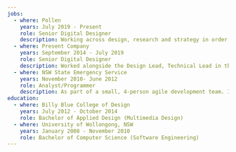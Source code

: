 ```yaml
---
jobs:
  - where: Pollen
    years: July 2019 - Present
    role: Senior Digital Designer
    description: Working across design, research and strategy in order to create to a wide range of digital experiences for clients from cryptocurrency traded funds to pro-bono legal platforms. Experience in end-to-end varying fidelity prototyping, QA, interaction design, UI system maintenance and design.  
  - where: Present Company
    years: September 2014 - July 2019
    role: Senior Digital Designer
    description: Worked alongside the Design Lead, Technical Lead in the design and development of digital products for Present Company’s well regarded list of clients, seeing projects through from initial briefings and scoping to discovery and ideation, definition and design through to  development, testing and deployment.
  - where: NSW State Emergency Service
    years: November 2010- June 2012
    role: Analyst/Programmer
    description: As part of a small, 4-person agile development team. I contributed to the development of a state-wide Operational Management System to manage the day-to-day ‘requests for assistance’ that the NSW SES receives. Main responsbility was implementing new functionality, rewriting a GNAF (Geocoded National Address File) WCF service, code reviewing team members and bug fixing.
education:
  - where: Billy Blue College of Design
    years: July 2012 - October 2014
    role: Bachelor of Applied Design (Multimedia Design)
  - where: University of Wollongong, NSW
    years: January 2008 - November 2010
    role: Bachelor of Computer Science (Software Engineering)
---
```


